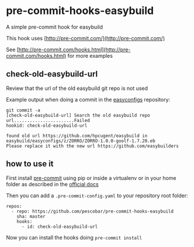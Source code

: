 # pre-commit-hooks-easybuild

A simple pre-commit hook for easybuild

This hook uses [http://pre-commit.com/](http://pre-commit.com/)

See [http://pre-commit.com/hooks.html](http://pre-commit.com/hooks.html) for more examples

## check-old-easybuild-url

Review that the url of the old easybuild git repo is not used

Example output when doing a commit in the [easyconfigs](https://github.com/easybuilders/easybuild-easyconfigs) repository:

```
git commit -a
[check-old-easybuild-url] Search the old easybuild repo url.......................Failed
hookid: check-old-easybuild-url

found old url https://github.com/hpcugent/easybuild in easybuild/easyconfigs/z/ZORRO/ZORRO-1.0.0-goolf-1.7.20.eb
Please replace it with the new url https://github.com/easybuilders
```

## how to use it

First install [pre-commit](http://pre-commit.com/) using pip or inside a virtualenv or in your home folder as described
in the [official docs](http://pre-commit.com/#install)

Then you can add a `.pre-commit-config.yaml` to your repository root folder:

```
repos:
  - repo: https://github.com/pescobar/pre-commit-hooks-easybuild
    sha: master
    hooks:
      - id: check-old-easybuild-url
```

Now you can install the hooks doing `pre-commit install`
